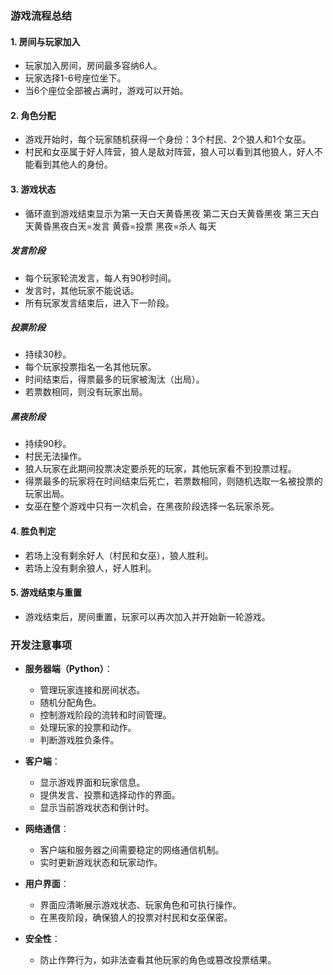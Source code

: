 ### 游戏流程总结

#### 1. 房间与玩家加入
- 玩家加入房间，房间最多容纳6人。
- 玩家选择1-6号座位坐下。
- 当6个座位全部被占满时，游戏可以开始。

#### 2. 角色分配
- 游戏开始时，每个玩家随机获得一个身份：3个村民、2个狼人和1个女巫。
- 村民和女巫属于好人阵营，狼人是敌对阵营，狼人可以看到其他狼人，好人不能看到其他人的身份。

#### 3. 游戏状态
- 循环直到游戏结束显示为第一天白天黄昏黑夜 第二天白天黄昏黑夜 第三天白天黄昏黑夜白天=发言 黄昏=投票 黑夜=杀人 每天
##### 发言阶段
- 每个玩家轮流发言，每人有90秒时间。
- 发言时，其他玩家不能说话。
- 所有玩家发言结束后，进入下一阶段。

##### 投票阶段
- 持续30秒。
- 每个玩家投票指名一名其他玩家。
- 时间结束后，得票最多的玩家被淘汰（出局）。
- 若票数相同，则没有玩家出局。

##### 黑夜阶段
- 持续90秒。
- 村民无法操作。
- 狼人玩家在此期间投票决定要杀死的玩家，其他玩家看不到投票过程。
- 得票最多的玩家将在时间结束后死亡，若票数相同，则随机选取一名被投票的玩家出局。
- 女巫在整个游戏中只有一次机会，在黑夜阶段选择一名玩家杀死。

#### 4. 胜负判定
- 若场上没有剩余好人（村民和女巫），狼人胜利。
- 若场上没有剩余狼人，好人胜利。

#### 5. 游戏结束与重置
- 游戏结束后，房间重置，玩家可以再次加入并开始新一轮游戏。

### 开发注意事项

- **服务器端（Python）**：
  - 管理玩家连接和房间状态。
  - 随机分配角色。
  - 控制游戏阶段的流转和时间管理。
  - 处理玩家的投票和动作。
  - 判断游戏胜负条件。

- **客户端**：
  - 显示游戏界面和玩家信息。
  - 提供发言、投票和选择动作的界面。
  - 显示当前游戏状态和倒计时。

- **网络通信**：
  - 客户端和服务器之间需要稳定的网络通信机制。
  - 实时更新游戏状态和玩家动作。

- **用户界面**：
  - 界面应清晰展示游戏状态、玩家角色和可执行操作。
  - 在黑夜阶段，确保狼人的投票对村民和女巫保密。

- **安全性**：
  - 防止作弊行为，如非法查看其他玩家的角色或篡改投票结果。
